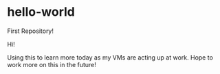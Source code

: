 # hello-world
First Repository! 

Hi!

Using this to learn more today as my VMs are acting up at work. Hope to work more on this in the future!
